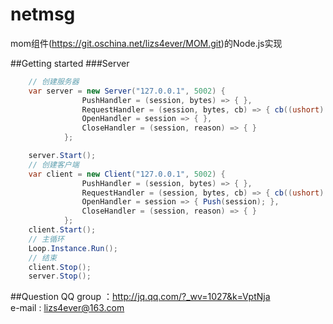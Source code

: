 netmsg
======================
mom组件(https://git.oschina.net/lizs4ever/MOM.git)的Node.js实现

##Getting started
###Server
```C#
    // 创建服务器
    var server = new Server("127.0.0.1", 5002) {
                PushHandler = (session, bytes) => { },
                RequestHandler = (session, bytes, cb) => { cb((ushort) NetError.Success, null); },
                OpenHandler = session => { },
                CloseHandler = (session, reason) => { }
            };

    server.Start();
    // 创建客户端
    var client = new Client("127.0.0.1", 5002) {
                PushHandler = (session, bytes) => { },
                RequestHandler = (session, bytes, cb) => { cb((ushort) NetError.Success, null); },
                OpenHandler = session => { Push(session); },
                CloseHandler = (session, reason) => { }
            };
    client.Start();
    // 主循环
    Loop.Instance.Run();
    // 结束
    client.Stop();
    server.Stop();
```

##Question
QQ group ：http://jq.qq.com/?_wv=1027&k=VptNja
<br>e-mail : lizs4ever@163.com
